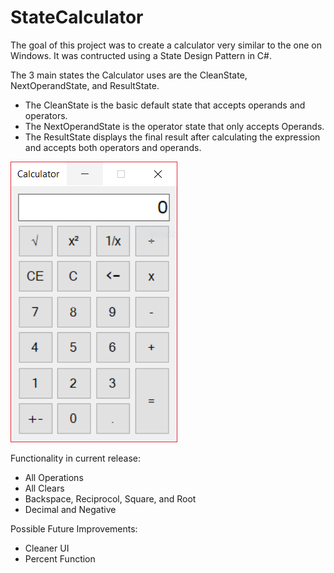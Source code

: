 # StateCalculator
The goal of this project was to create a calculator very similar to the one on Windows. It was contructed using a State Design Pattern in C#.

The 3 main states the Calculator uses are the CleanState, NextOperandState, and ResultState. 
- The CleanState is the basic default state that accepts operands and operators. 
- The NextOperandState is the operator state that only accepts Operands. 
- The ResultState displays the final result after calculating the expression and accepts both operators and operands.

![State Calculator](docs/screen1.png)

Functionality in current release:
- All Operations
- All Clears
- Backspace, Reciprocol, Square, and Root
- Decimal and Negative

Possible Future Improvements:
- Cleaner UI
- Percent Function
